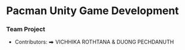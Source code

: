# Pacman Unity Game Development 
### Team Project

* Contributors:
    ⮕ VICHHIKA ROTHTANA & DUONG PECHDANUTH

